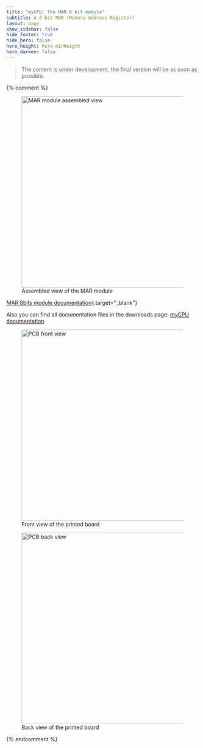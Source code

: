 ```yaml
---
title: "myCPU: The MAR 8 bit module"
subtitle: A 8 bit MAR (Memory Address Register)
layout: page
show_sidebar: false
hide_footer: true
hide_hero: false
hero_height: hero-minHeigth
hero_darken: false
---
```

> The content is under development, the final version will be as soon as possible.
> 
{% comment %}
<figure class="center">
    <img src="{{ site.baseurl }}/img/mycpu/modules/mar4b/mar_4b_assembled.png" alt="MAR module assembled view" title="Assembled view of the MAR module" width="500px">
    <figcaption>Assembled view of the MAR module</figcaption>
</figure>

[MAR 8bits module documentation](/downloads/technical/myCPU_MAR_4b_module_full.pdf){:target="_blank"}

Also you can find all documentation files in the downloads page: [myCPU documentation](/pages/en/mycpu/downloads/technical_docs)

<figure class="center">
    <img src="{{ site.baseurl }}/img/mycpu/modules/mar4b/mar_4b_clear_front.png" alt="PCB front view" title="Front view of the printed board" width="500px">
    <figcaption>Front view of the printed board</figcaption>
</figure>
<figure class="center">
    <img src="{{ site.baseurl }}/img/mycpu/modules/mar4b/mar_4b_clear_back.png" alt="PCB back view" title="Back view of the printed board" width="500px">
    <figcaption>Back view of the printed board</figcaption>
</figure>
{% endcomment %}